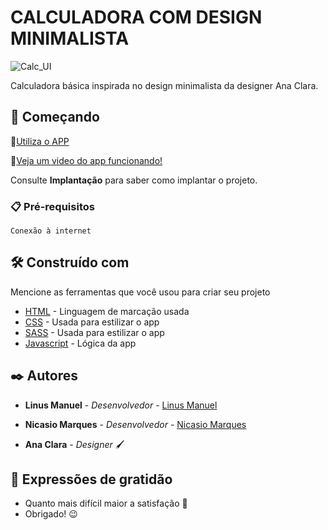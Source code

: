 # CALCULADORA COM DESIGN MINIMALISTA
![Calc_UI](https://user-images.githubusercontent.com/79695824/134748952-c244f11e-5a8a-4b7b-a8db-d0e64c7e351d.jpeg)

Calculadora básica inspirada no design minimalista da designer Ana Clara.

## 🚀 Começando

📲[Utiliza o APP](https://calclinus.netlify.app/)

📲[Veja um video do app funcionando!](https://youtu.be/Suudbh7Yv70)

Consulte **Implantação** para saber como implantar o projeto.

### 📋 Pré-requisitos

```
Conexão à internet
```
## 🛠️ Construído com

Mencione as ferramentas que você usou para criar seu projeto

- [HTML](https://www.w3schools.com/html/) - Linguagem de marcação usada
- [CSS](https://www.w3schools.com/css/) - Usada para estilizar o app
- [SASS](https://www.w3schools.com/sass/) - Usada para estilizar o app
- [Javascript](https://www.w3schools.com/js/default.asp) - Lógica da app

## ✒️ Autores

- **Linus Manuel** - _Desenvolvedor_ - [Linus Manuel](https://github.com/linusmanuel)
- **Nicasio Marques** - _Desenvolvedor_ - [Nicasio Marques](https://github.com/nicasiomarques)

- **Ana Clara** - _Designer_ 🖌

## 🎁 Expressões de gratidão

- Quanto mais difícil maior a satisfação 🙌
- Obrigado! 😉

